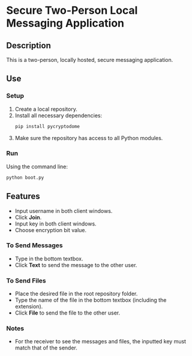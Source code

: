 # Secure Two-Person Local Messaging Application

## Description
This is a two-person, locally hosted, secure messaging application.

## Use

### Setup
1. Create a local repository.
2. Install all necessary dependencies:
   ```bash
   pip install pycryptodome
   ```
3. Make sure the repository has access to all Python modules.

### Run
Using the command line:
```bash
python boot.py
```

## Features
- Input username in both client windows.
- Click **Join**.
- Input key in both client windows.
- Choose encryption bit value.

### To Send Messages
- Type in the bottom textbox.
- Click **Text** to send the message to the other user.

### To Send Files
- Place the desired file in the root repository folder.
- Type the name of the file in the bottom textbox (including the extension).
- Click **File** to send the file to the other user.

### Notes
- For the receiver to see the messages and files, the inputted key must match that of the sender.

